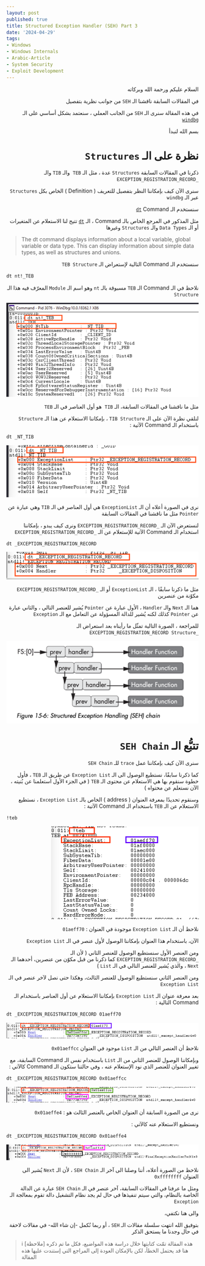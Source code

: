 ```yaml
---
layout: post
published: true
title: Structured Exception Handler (SEH) Part 3
date: '2024-04-29'
tags:
- Windows
- Windows Internals
- Arabic-Article
- System Security
- Exploit Development
---
```



<div dir="rtl" markdown="1">

السلام عليكم ورحمة الله وبركاته 

في المقالات السابقة ناقشنا الـ `SEH` من جوانب نظرية بتفصيل 

في هذه المقالة سنرى الـ `SEH` من الجانب العملي ، سنعتمد بشكل أساسي على الـ [`windbg`](http://www.windbg.org/)

بسم الله لنبدأ 

# نظرة على الـ `Structures`

ذكرنا في المقالات السابقة `Structures` عدة ، مثل الـ `TEB`  والـ `TIB` والـ `_EXCEPTION_REGISTRATION_RECORD` 

سنرى الآن كيف بإمكاننا النظر بتفصيل للتعريف ( Definition ) الخاص بكل `Structures` عبر الـ `windbg` 

سنستخدم الـ [`dt`](https://learn.microsoft.com/en-us/windows-hardware/drivers/debuggercmds/dt--display-type-) Command 

مثل المذكور في المرجع الخاص بالـ Command ، الـ [`dt`](https://learn.microsoft.com/en-us/windows-hardware/drivers/debuggercmds/dt--display-type-) تتيح لنا الاستعلام عن المتغيرات أو الـ `Data Types` والـ `Structures` وغيرها 

</div> 

> The dt command displays information about a local variable, global variable or data type. This can display information about simple data types, as well as structures and unions.

<div dir="rtl" markdown="1">

سنستخدم الـ Command التالية لإستعراض الـ `TEB Structure` 

</div> 

```bat
dt nt!_TEB
```

<div dir="rtl" markdown="1">

نلاحظ في الـ Command الـ `TEB` مسبوقة بالـ `nt` وهو اسم الـ `Module` المعرّف فيه هذا الـ `Structure`

![1](https://raw.githubusercontent.com/0xb1tByte/0xb1tbyte.github.io/master/assets/media/SEH/6.png)

مثل ما ناقشنا في المقالات السابقة، الـ `TIB`  هو أول العناصر في الـ `TEB` 

لنلقي نظرة الآن على الـ `TIB Structure` ، بإمكاننا الاستعلام عن هذا الـ `Structure` باستخدام الـ Command الآتية : 

</div> 

```bat
dt _NT_TIB
```



<div dir="rtl" markdown="1">

![1](https://raw.githubusercontent.com/0xb1tByte/0xb1tbyte.github.io/master/assets/media/SEH/7.png)


نرى في الصورة أعلاه أن الـ `ExceptionList` هي أول العناصر في الـ `TIB` وهي عبارة عن `Pointer` مثل ما ناقشنا في المقالات السابقة 

لنستعرض الآن الـ `_EXCEPTION_REGISTRATION_RECORD` ونرى كيف يبدو ، بإمكاننا استخدام الـ Command الآتية للإستعلام عن الـ `_EXCEPTION_REGISTRATION_RECORD`

</div> 


```bat
dt _EXCEPTION_REGISTRATION_RECORD
```


<div dir="rtl" markdown="1">

![1](https://raw.githubusercontent.com/0xb1tByte/0xb1tbyte.github.io/master/assets/media/SEH/8.png)


مثل ما ذكرنا سابقًا ، الـ `ExceptionList` أو الـ `_EXCEPTION_REGISTRATION_RECORD` مكوّنة من عنصرين 

هما الـ `Next` والـ `Handler` ، الأول عبارة عن `Pointer` يُشير للعنصر التالي ، والثاني عبارة عن `Pointer` كذلك لكنه يُشير للدالة المسؤولة عن التعامل مع الـ `Exception` 

للمراجعة ، الصورة التالية تمثّل ما رأيناه بعد استعراض الـ `_EXCEPTION_REGISTRATION_RECORD Structure`

![1](https://raw.githubusercontent.com/0xb1tByte/0xb1tbyte.github.io/master/assets/media/SEH/4.png)

# تتبُّع الـ `SEH Chain`

سنرى الآن كيف بإمكاننا عمل `trace` للـ `SEH Chain`

كما ذكرنا سابقًا، نستطيع الوصول الى الـ `Exception List` عن طريق الـ `TEB` ، فأول خطوة سنقوم بها هي الاستعلام عن محتوى الـ `TEB` ( في الجزء الأول استعلمنا عن بُنيته ، الآن نستعلم عن محتواه ) 

وسنقوم تحديدًا بمعرفة العنوان ( address ) الخاص بالـ `Exception List` ، نستطيع الاستعلام عن الـ `TEB` باستخدام الـ Command الآتية : 

</div> 

```bat
!teb
```

<div dir="rtl" markdown="1">

![1](https://raw.githubusercontent.com/0xb1tByte/0xb1tbyte.github.io/master/assets/media/SEH/9.png)

نلاحظ أن الـ `Exception List` موجودة في العنوان : `01aeff70` 

الآن، باستخدام هذا العنوان بإمكاننا الوصول لأول عنصر في الـ `Exception List`  

ومن العنصر الأول سنستطيع الوصول للعنصر الثاني ( لأن الـ `_EXCEPTION_REGISTRATION_RECORD` كما ذكرنا من قبل مكوّن من عنصرين، أحدهما الـ `Next` ، والذي يُشير للعنصر التالي في الـ `List` ) 

ومن العنصر الثاني سنستطيع الوصول للعنصر الثالث، وهكذا حتى نصل لآخر عنصر في الـ `Exception List`

بعد معرفة عنوان الـ `Exception List` بإمكاننا الاستعلام عن أول العناصر باستخدام الـ Command التالية : 


</div> 

```bat
dt _EXCEPTION_REGISTRATION_RECORD 01aeff70
```

<div dir="rtl" markdown="1">

![1](https://raw.githubusercontent.com/0xb1tByte/0xb1tbyte.github.io/master/assets/media/SEH/10.png)

نلاحظ أن العنصر التالي من الـ `List` موجود في العنوان `0x01aeffcc` 

وبإمكاننا الوصول للعنصر الثاني من الـ `List` باستخدام نفس الـ Command السابقة، مع تغيير العنوان للعنصر الذي نود الإستعلام عنه ، وفي حالتنا ستكون الـ Command كالآتي : 

</div> 

```bat
dt _EXCEPTION_REGISTRATION_RECORD 0x01aeffcc
```

<div dir="rtl" markdown="1">

![1](https://raw.githubusercontent.com/0xb1tByte/0xb1tbyte.github.io/master/assets/media/SEH/11.png)

نرى من الصورة السابقة أن العنوان الخاص بالعنصر الثالث هو : `0x01aeffe4`

ونستطيع الاستعلام عنه كالآتي : 

</div> 

```bat
dt _EXCEPTION_REGISTRATION_RECORD 0x01aeffe4
```

<div dir="rtl" markdown="1">

![1](https://raw.githubusercontent.com/0xb1tByte/0xb1tbyte.github.io/master/assets/media/SEH/12.png)

نلاحظ من الصورة أعلاه، أننا وصلنا الى آخر الـ `SEH Chain` ، لأن الـ `Next` يُشير الى العنوان `0xffffffff`

ومثل ما عرفنا في المقالات السابقة، آخر عنصر في الـ `SEH Chain` عبارة عن الدالة الخاصة بالنظام، والتي سيتم تنفيذها في حال لم يجد نظام التشغيل دالة تقوم بمعالجة الـ `Exception`

والى هنا نكتفي، 

بتوفيق الله انتهت سلسلة مقالات الـ `SEH` ، أو ربما نُكمل -إن شاء الله- في مقالات لاحقة في حال وجدنا ما يستحق الذكر 

</div> 


> ℹ️ [ملاحظة]
> هذه المقالة تمّت كتابتها خلال دراسة هذه المواضيع، فكل ما تم ذكره هنا قد يحتمل الخطأ، لكن بالإمكان العودة إلى المراجع التي إستندت عليها هذه المقالة

